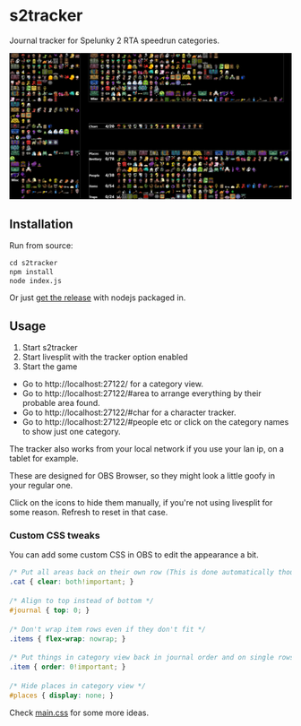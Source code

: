 # s2tracker
Journal tracker for Spelunky 2 RTA speedrun categories.

![s2tracker.png](s2tracker.png "Comes in many shapes and sizes")

## Installation
Run from source:
```
cd s2tracker
npm install
node index.js
```
Or just [get the release](https://github.com/Dregu/s2tracker/releases/latest) with nodejs packaged in.

## Usage

1. Start s2tracker
2. Start livesplit with the tracker option enabled
3. Start the game

- Go to http://localhost:27122/ for a category view.
- Go to http://localhost:27122/#area to arrange everything by their probable area found.
- Go to http://localhost:27122/#char for a character tracker.
- Go to http://localhost:27122/#people etc or click on the category names to show just one category.

The tracker also works from your local network if you use your lan ip, on a tablet for example.

These are designed for OBS Browser, so they might look a little goofy in your regular one.

Click on the icons to hide them manually, if you're not using livesplit for some reason. Refresh to reset in that case.

### Custom CSS tweaks
You can add some custom CSS in OBS to edit the appearance a bit.
```css
/* Put all areas back on their own row (This is done automatically though when width < 800px) */
.cat { clear: both!important; }

/* Align to top instead of bottom */
#journal { top: 0; }

/* Don't wrap item rows even if they don't fit */
.items { flex-wrap: nowrap; }

/* Put things in category view back in journal order and on single rows */
.item { order: 0!important; }

/* Hide places in category view */
#places { display: none; }
```
Check [main.css](https://github.com/Dregu/s2tracker/blob/master/static/main.css) for some more ideas.
